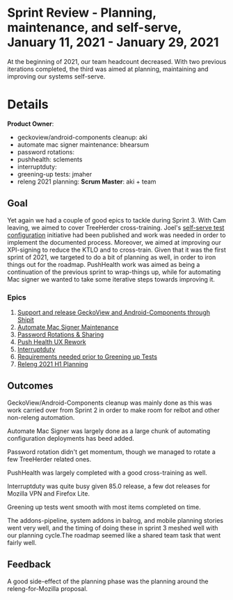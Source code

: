 # Sprint Review - Planning, maintenance, and self-serve, January 11, 2021 - January 29, 2021

At the beginning of 2021, our team headcount decreased. With two previous iterations completed,
the third was aimed at planning, maintaining and improving our systems self-serve.

# Details
**Product Owner**:
- geckoview/android-components cleanup: aki
- automate mac signer maintenance: bhearsum
- password rotations:
- pushhealth: sclements
- interruptduty:
- greening-up tests: jmaher
- releng 2021 planning:
**Scrum Master**: aki + team

## Goal

Yet again we had a couple of good epics to tackle during Sprint 3. With Cam leaving,
we aimed to cover TreeHerder cross-training. Joel's [self-serve test configuration](https://firefox-source-docs.mozilla.org/testing/ci-configs/index.html)
initiative had been published and work was needed in order to implement the documented process.
Moreover, we aimed at improving our XPI-signing to reduce the KTLO and to cross-train.
Given that it was the first sprint of 2021, we targeted to do a bit of planning as well,
in order to iron things out for the roadmap.
PushHealth work was aimed as being a continuation of the previous sprint to wrap-things up,
while for automating Mac signer we wanted to take some iterative steps towards improving it.

### Epics
1. [Support and release GeckoView and Android-Components through Shipit](https://jira.mozilla.com/browse/RELENG-11)
2. [Automate Mac Signer Maintenance](https://jira.mozilla.com/browse/RELENG-22)
3. [Password Rotations & Sharing](https://jira.mozilla.com/browse/RELENG-10)
4. [Push Health UX Rework](https://jira.mozilla.com/browse/RELENG-41)
5. [Interruptduty](https://jira.mozilla.com/browse/RELENG-159)
6. [Requirements needed prior to Greening up Tests](https://jira.mozilla.com/browse/RELENG-206)
7. [Releng 2021 H1 Planning](https://jira.mozilla.com/browse/RELENG-211)

## Outcomes

GeckoView/Android-Components cleanup was mainly done as this was work carried over from Sprint 2 in order to make room for relbot and other non-releng automation.

Automate Mac Signer was largely done as a large chunk of automating configuration deployments has beed added.

Password rotation didn't get momentum, though we managed to rotate a few TreeHerder related ones.

PushHealth was largely completed with a good cross-training as well.

Interruptduty was quite busy given 85.0 release, a few dot releases for Mozilla VPN and Firefox Lite.

Greening up tests went smooth with most items completed on time.

The addons-pipeline, system addons in balrog, and mobile planning stories went very well, and the timing of doing these in sprint 3 meshed well with our planning cycle.The roadmap seemed like a shared team task that went fairly well.


## Feedback

A good side-effect of the planning phase was the planning around the releng-for-Mozilla proposal.
